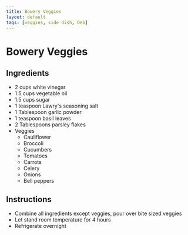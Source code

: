 ```yaml
---
title: Bowery Veggies
layout: default
tags: [veggies, side dish, Deb]
---
```

# Bowery Veggies

## Ingredients
* 2 cups white vinegar
* 1.5 cups vegetable oil
* 1.5 cups sugar
* 1 teaspoon Lawry's seasoning salt
* 1 Tablespoon garlic powder
* 1 teaspoon basil leaves
* 2 Tablespoons parsley flakes
* Veggies
  * Cauliflower
  * Broccoli
  * Cucumbers
  * Tomatoes
  * Carrots
  * Celery
  * Onions
  * Bell peppers
  
## Instructions

* Combine all ingredients except veggies, pour over bite sized veggies
* Let stand room temperature for 4 hours
* Refrigerate overnight
